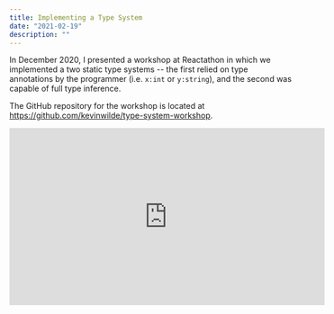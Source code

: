 ```yaml
---
title: Implementing a Type System
date: "2021-02-19"
description: ""
---
```


In December 2020, I presented a workshop at Reactathon in which we implemented a two static type systems -- the first relied on type annotations by the programmer (i.e. `x:int` or `y:string`), and the second was capable of full type inference.

The GitHub repository for the workshop is located at https://github.com/kevinwilde/type-system-workshop.

<iframe width="560" height="315" src="https://www.youtube.com/embed/6lJ5mjNGynk" frameborder="0" allow="accelerometer; autoplay; clipboard-write; encrypted-media; gyroscope; picture-in-picture" allowfullscreen></iframe>
